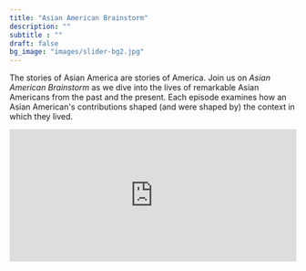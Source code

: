```yaml
---
title: "Asian American Brainstorm"
description: ""
subtitle : ""
draft: false
bg_image: "images/slider-bg2.jpg"
---
```


The stories of Asian America are stories of America. Join us on _Asian American Brainstorm_ as we dive into the lives of remarkable Asian Americans from the past and the present. Each episode examines how an Asian American's contributions shaped (and were shaped by) the context in which they lived. 

<iframe src="https://open.spotify.com/embed-podcast/episode/7DjcGcnOjFvmfzaXGIeBal" width="100%" height="232" frameborder="0" allowtransparency="true" allow="encrypted-media"></iframe>